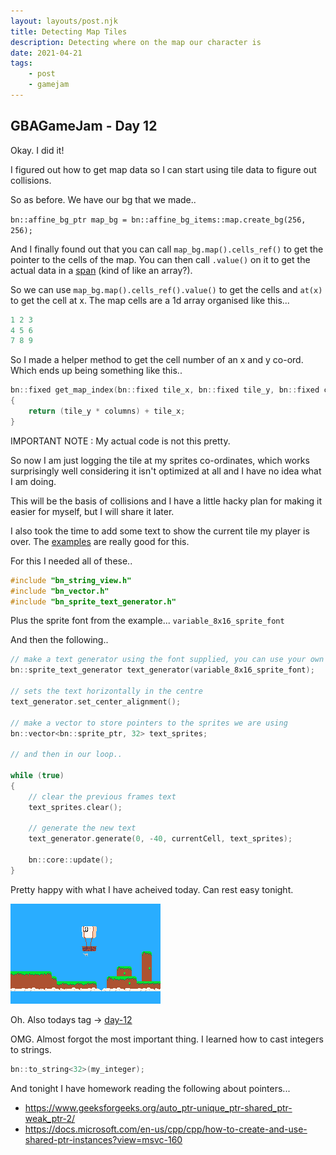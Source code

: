 ```yaml
---
layout: layouts/post.njk
title: Detecting Map Tiles
description: Detecting where on the map our character is
date: 2021-04-21
tags:
    - post
    - gamejam
---
```


>
## GBAGameJam - Day 12

Okay. I did it!

I figured out how to get map data so I can start using tile data to figure out collisions.

So as before. We have our bg that we made..

`bn::affine_bg_ptr map_bg = bn::affine_bg_items::map.create_bg(256, 256);`

And I finally found out that you can call `map_bg.map().cells_ref()` to get the pointer to the cells of the map. You can then call `.value()` on it to get the actual data in a [span](https://gvaliente.github.io/butano/classbn_1_1span.html) (kind of like an array?).

So we can use `map_bg.map().cells_ref().value()` to get the cells and `at(x)` to get the cell at x. The map cells are a 1d array organised like this...

``` cpp
1 2 3
4 5 6
7 8 9
```

So I made a helper method to get the cell number of an x and y co-ord. Which ends up being something like this..

``` cpp
bn::fixed get_map_index(bn::fixed tile_x, bn::fixed tile_y, bn::fixed columns)
{
    return (tile_y * columns) + tile_x;
}
```

IMPORTANT NOTE : My actual code is not this pretty.

So now I am just logging the tile at my sprites co-ordinates, which works surprisingly well considering it isn't optimized at all and I have no idea what I am doing.

This will be the basis of collisions and I have a little hacky plan for making it easier for myself, but I will share it later.

I also took the time to add some text to show the current tile my player is over. The [examples](https://gvaliente.github.io/butano/examples.html) are really good for this.

For this I needed all of these..

``` cpp
#include "bn_string_view.h"
#include "bn_vector.h"
#include "bn_sprite_text_generator.h"
```

Plus the sprite font from the example... `variable_8x16_sprite_font`

And then the following..

``` cpp
// make a text generator using the font supplied, you can use your own images for your own font if you want
bn::sprite_text_generator text_generator(variable_8x16_sprite_font);

// sets the text horizontally in the centre
text_generator.set_center_alignment();

// make a vector to store pointers to the sprites we are using
bn::vector<bn::sprite_ptr, 32> text_sprites;

// and then in our loop..

while (true)
{
    // clear the previous frames text
    text_sprites.clear();

    // generate the new text
    text_generator.generate(0, -40, currentCell, text_sprites);

    bn::core::update();
}

```

Pretty happy with what I have acheived today. Can rest easy tonight.

![](/img/day-12.gif)

Oh. Also todays tag -> [day-12](https://github.com/foopod/gbaGamejam2021/releases/tag/day-12)

OMG. Almost forgot the most important thing. I learned how to cast integers to strings.

``` cpp
bn::to_string<32>(my_integer);
```

And tonight I have homework reading the following about pointers...

+ https://www.geeksforgeeks.org/auto_ptr-unique_ptr-shared_ptr-weak_ptr-2/
+ https://docs.microsoft.com/en-us/cpp/cpp/how-to-create-and-use-shared-ptr-instances?view=msvc-160
